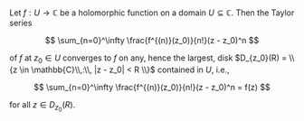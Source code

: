Let $f: U \to \mathbb{C}$ be a holomorphic function on a domain $U \subseteq \mathbb{C}$. Then the Taylor series 

$$
\sum_{n=0}^\infty \frac{f^{(n)}(z_0)}{n!}(z - z_0)^n
$$

of $f$ at $z_0 \in U$ converges to $f$ on any, hence the largest, disk $D_{z_0}(R) = \\{z \in \mathbb{C}\\,:\\, |z - z_0| < R \\}$ contained in $U$, i.e., 

$$
\sum_{n=0}^\infty \frac{f^{(n)}(z_0)}{n!}(z - z_0)^n = f(z)
$$

for all $z \in D_{z_0}(R)$.
